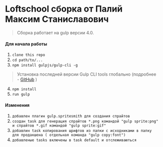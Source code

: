# Loftschool сборка от Палий Максим Станиславович

> Сборка работает на gulp версии 4.0.

#### Для начала работы

1. ```clone this repo```
2. ```cd path/to/...```
3. ```npm install gulpjs/gulp-cli -g```
> Установка последней версии Gulp CLI tools глобально (подробнее - [GitHub](https://github.com/gulpjs/gulp/blob/4.0/docs/getting-started.md) )

4. ```npm install```
6. ```run gulp```

#### Изменения

1. ```добавлен плагин gulp.spritesmith для создания спрайтов```
2. ```создан task для генерация спрайтов *.png командой "gulp sprite:png" и спрайтов *.gif командой "gulp sprite:gif"```
3. ```добавлин task копирования шрифтов из папки с исходниками в папку для продакшена ( отдельная команда "gulp copy:font")```
4. ```добавленые tasks включены в task default и отслеживаються```